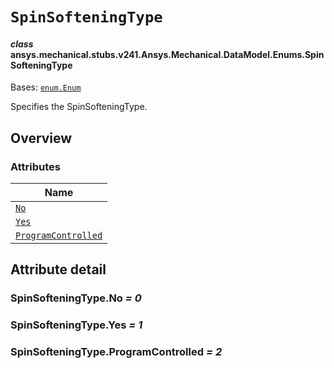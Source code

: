 <!-- vale off -->

<a id="spinsofteningtype"></a>

# `SpinSofteningType`

<a id="ansys.mechanical.stubs.v241.Ansys.Mechanical.DataModel.Enums.SpinSofteningType"></a>

#### *class* ansys.mechanical.stubs.v241.Ansys.Mechanical.DataModel.Enums.SpinSofteningType

Bases: [`enum.Enum`](https://docs.python.org/3/library/enum.html#enum.Enum)

Specifies the SpinSofteningType.

<!-- !! processed by numpydoc !! -->

<a id="overview"></a>

## Overview

### Attributes

| Name |
| ------------------------------------------------------------- |
| [`No`](#SpinSofteningType.No) |
| [`Yes`](#SpinSofteningType.Yes) |
| [`ProgramControlled`](#SpinSofteningType.ProgramControlled) |

<a id="attribute-detail"></a>

## Attribute detail

<a id="SpinSofteningType.No"></a>

### SpinSofteningType.No *= 0*

<a id="SpinSofteningType.Yes"></a>

### SpinSofteningType.Yes *= 1*

<a id="SpinSofteningType.ProgramControlled"></a>

### SpinSofteningType.ProgramControlled *= 2*

<!-- vale on -->
